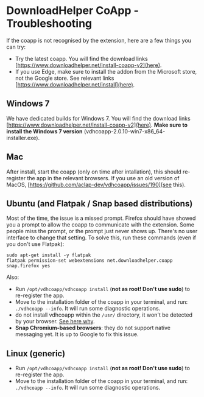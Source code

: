 # DownloadHelper CoApp - Troubleshooting

If the coapp is not recognised by the extension, here are a few things you can try:

- Try the latest coapp. You will find the download links [https://www.downloadhelper.net/install-coapp-v2](here).
- If you use Edge, make sure to install the addon from the Microsoft store, not the Google store. See relevant links [https://www.downloadhelper.net/install](here).

## Windows 7

We have dedicated builds for Windows 7. You will find the download links [https://www.downloadhelper.net/install-coapp-v2](here). **Make sure to install the Windows 7 version** (vdhcoapp-2.0.10-win7-x86_64-installer.exe).

## Mac

After install, start the coapp (only on time after intallation), this should re-register the app in the relevant browsers.
If you use an old version of MacOS, [https://github.com/aclap-dev/vdhcoapp/issues/190](see this).

## Ubuntu (and Flatpak / Snap based distributions)

Most of the time, the issue is a missed prompt. Firefox should have showed you a prompt to allow the coapp to communicate with the extension. Some people miss the prompt, or the prompt just never shows up. There's no user interface to change that setting. To solve this, run these commands (even if you don't use Flatpak):

```
sudo apt-get install -y flatpak
flatpak permission-set webextensions net.downloadhelper.coapp snap.firefox yes
```

Also:

- Run `/opt/vdhcoapp/vdhcoapp install` (**not as root! Don't use sudo**) to re-register the app.
- Move to the installation folder of the coapp in your terminal, and run: `./vdhcoapp --info`. It will run some diagnostic operations.
- do not install vdhcoapp within the `/usr/` directory, it won't be detected by your browser. [See here why](https://github.com/aclap-dev/vdhcoapp/issues/160#issuecomment-1780765719).
- **Snap Chromium-based browsers**: they do not support native messaging yet. It is up to Google to fix this issue.

## Linux (generic)

- Run `/opt/vdhcoapp/vdhcoapp install` (**not as root! Don't use sudo**) to re-register the app.
- Move to the installation folder of the coapp in your terminal, and run: `./vdhcoapp --info`. It will run some diagnostic operations.

